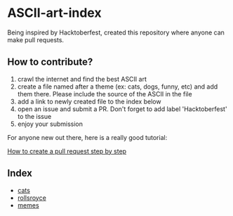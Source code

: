 # ASCII-art-index

Being inspired by Hacktoberfest, created this repository where anyone can make pull requests.

## How to contribute?

1. crawl the internet and find the best ASCII art
2. create a file named after a theme (ex: cats, dogs, funny, etc) and add them there. Please include the source of the ASCII in the file
3. add a link to newly created file to the index below
4. open an issue and submit a PR. Don't forget to add label 'Hacktoberfest' to the issue
5. enjoy your submission

For anyone new out there, here is a really good tutorial:

[How to create a pull request step by step](https://www.digitalocean.com/community/tutorials/how-to-create-a-pull-request-on-github)


## Index

- [cats](cats.md)
- [rollsroyce](rollsroyce.md)
- [memes](memes.md)

